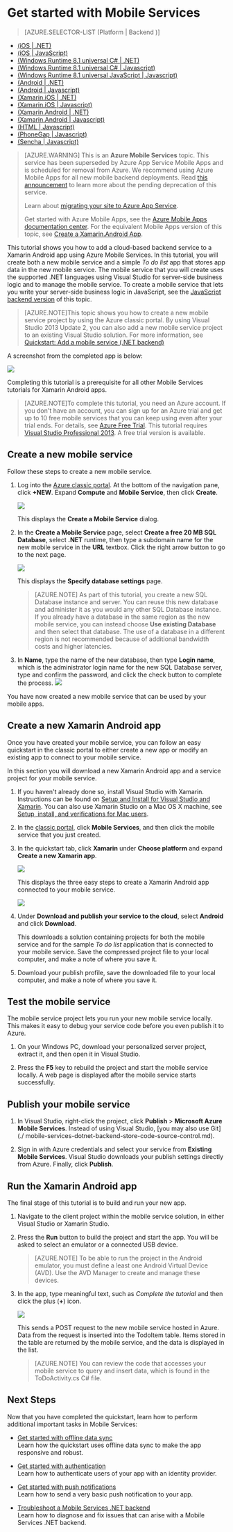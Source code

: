 <properties
	pageTitle="Get Started with Mobile Services for Xamarin Android apps | Microsoft Azure"
	description="Follow this tutorial to get started using Azure Mobile Services for Xamarin Android development"
	services="mobile-services"
	documentationCenter="xamarin"
	authors="lindydonna"
	manager="dwrede"
	editor="mollybos"/>

<tags
	ms.service="mobile-services"
	ms.workload="mobile"
	ms.tgt_pltfrm="mobile-xamarin-android"
	ms.devlang="dotnet"
	ms.topic="get-started-article"
	ms.date="07/21/2016"
	ms.author="donnam"/>

# <a name="getting-started"> </a>Get started with Mobile Services

> [AZURE.SELECTOR-LIST (Platform | Backend )]
- [(iOS | .NET)](mobile-services-dotnet-backend-ios-get-started.md)
- [(iOS | JavaScript)](mobile-services-ios-get-started.md)
- [(Windows Runtime 8.1 universal C# | .NET)](mobile-services-dotnet-backend-windows-store-dotnet-get-started.md)
- [(Windows Runtime 8.1 universal C# | Javascript)](mobile-services-javascript-backend-windows-store-dotnet-get-started.md)
- [(Windows Runtime 8.1 universal JavaScript | Javascript)](mobile-services-javascript-backend-windows-store-javascript-get-started.md)
- [(Android | .NET)](mobile-services-dotnet-backend-android-get-started.md)
- [(Android | Javascript)](mobile-services-android-get-started.md)
- [(Xamarin.iOS | .NET)](mobile-services-dotnet-backend-xamarin-ios-get-started.md)
- [(Xamarin.iOS | Javascript)](../articles/partner-xamarin-mobile-services-ios-get-started.md)
- [(Xamarin.Android | .NET)](mobile-services-dotnet-backend-xamarin-android-get-started.md)
- [(Xamarin.Android | Javascript)](../articles/partner-xamarin-mobile-services-android-get-started.md)
- [(HTML | Javascript)](mobile-services-html-get-started.md)
- [(PhoneGap | Javascript)](mobile-services-javascript-backend-phonegap-get-started.md)
- [(Sencha | Javascript)](../articles/partner-sencha-mobile-services-get-started.md)
&nbsp;

>[AZURE.WARNING] This is an **Azure Mobile Services** topic.  This service has been superseded by Azure App Service Mobile Apps and is scheduled for removal from Azure.  We recommend using Azure Mobile Apps for all new mobile backend deployments.  Read [this announcement](https://azure.microsoft.com/blog/transition-of-azure-mobile-services/) to learn more about the pending deprecation of this service.  
>
> Learn about [migrating your site to Azure App Service](https://azure.microsoft.com/en-us/documentation/articles/app-service-mobile-migrating-from-mobile-services/).
>
> Get started with Azure Mobile Apps, see the [Azure Mobile Apps documentation center](https://azure.microsoft.com/documentation/learning-paths/appservice-mobileapps/).
> For the equivalent Mobile Apps version of this topic, see [Create a Xamarin.Android App](../app-service-mobile/app-service-mobile-xamarin-android-get-started.md).

This tutorial shows you how to add a cloud-based backend service to a Xamarin Android app using Azure Mobile Services. In this tutorial, you will create both a new mobile service and a simple _To do list_ app that stores app data in the new mobile service. The mobile service that you will create uses the supported .NET languages using Visual Studio for server-side business logic and to manage the mobile service. To create a mobile service that lets you write your server-side business logic in JavaScript, see the [JavaScript backend version] of this topic.

>[AZURE.NOTE]This topic shows you how to create a new mobile service project by using the Azure classic portal. By using Visual Studio 2013 Update 2, you can also add a new mobile service project to an existing Visual Studio solution. For more information, see [Quickstart: Add a mobile service (.NET backend)](http://msdn.microsoft.com/library/windows/apps/dn629482.aspx)

A screenshot from the completed app is below:

![][0]

Completing this tutorial is a prerequisite for all other Mobile Services tutorials for Xamarin Android apps.

>[AZURE.NOTE]To complete this tutorial, you need an Azure account. If you don't have an account, you can sign up for an Azure trial and get up to 10 free mobile services that you can keep using even after your trial ends. For details, see [Azure Free Trial](https://azure.microsoft.com/pricing/free-trial/?WT.mc_id=A0E0E5C02&amp;returnurl=http%3A%2F%2Fazure.microsoft.com%2Fen-us%2Fdocumentation%2Farticles%2Fmobile-services-dotnet-backend-xamarin-android-get-started).
>This tutorial requires [Visual Studio Professional 2013](https://go.microsoft.com/fwLink/p/?LinkID=257546). A free trial version is available.

## Create a new mobile service


Follow these steps to create a new mobile service.

1.	Log into the [Azure classic portal](https://manage.windowsazure.com/). At the bottom of the navigation pane, click **+NEW**. Expand **Compute** and **Mobile Service**, then click **Create**.

	![](./media/mobile-services-dotnet-backend-create-new-service/mobile-create.png)

	This displays the **Create a Mobile Service** dialog.

2.	In the **Create a Mobile Service** page, select **Create a free 20 MB SQL Database**, select **.NET** runtime, then type a subdomain name for the new mobile service in the **URL** textbox. Click the right arrow button to go to the next page.

	![](./media/mobile-services-dotnet-backend-create-new-service/mobile-create-page1.png)

	This displays the **Specify database settings** page.

	> [AZURE.NOTE] As part of this tutorial, you create a new SQL Database instance and server. You can reuse this new database and administer it as you would any other SQL Database instance. If you already have a database in the same region as the new mobile service, you can instead choose **Use existing Database** and then select that database. The use of a database in a different region is not recommended because of additional bandwidth costs and higher latencies.

3.	In **Name**, type the name of the new database, then type **Login name**, which is the administrator login name for the new SQL Database server, type and confirm the password, and click the check button to complete the process.
	![](./media/mobile-services-dotnet-backend-create-new-service/mobile-create-page2.png)

You have now created a new mobile service that can be used by your mobile apps.

## Create a new Xamarin Android app

Once you have created your mobile service, you can follow an easy quickstart in the classic portal to either create a new app or modify an existing app to connect to your mobile service.

In this section you will download a new Xamarin Android app and a service project for your mobile service.

1. If you haven't already done so, install Visual Studio with Xamarin. Instructions can be found on [Setup and Install for Visual Studio and Xamarin](https://msdn.microsoft.com/library/mt613162.aspx). You can also use Xamarin Studio on a Mac OS X machine, see [Setup, install, and verifications for Mac users](https://msdn.microsoft.com/library/mt488770.aspx).  

2. In the [classic portal], click **Mobile Services**, and then click the mobile service that you just created.

3. In the quickstart tab, click **Xamarin** under **Choose platform** and expand **Create a new Xamarin app**.

   	![][6]

   	This displays the three easy steps to create a Xamarin Android app connected to your mobile service.

  	![][7]

4. Under **Download and publish your service to the cloud**, select **Android** and click **Download**.

  	This downloads a solution containing projects for both the mobile service and for the sample _To do list_ application that is connected to your mobile service. Save the compressed project file to your local computer, and make a note of where you save it.

5. Download your publish profile, save the downloaded file to your local computer, and make a note of where you save it.

## Test the mobile service



The mobile service project lets you run your new mobile service locally. This makes it easy to debug your service code before you even publish it to Azure.

1. On your Windows PC, download your personalized server project, extract it, and then open it in Visual Studio.

2. Press the **F5** key to rebuild the project and start the mobile service locally. A web page is displayed after the mobile service starts successfully.

## Publish your mobile service


1. In Visual Studio, right-click the project, click **Publish** > **Microsoft Azure Mobile Services**. Instead of using Visual Studio, [you may also use Git](./
mobile-services-dotnet-backend-store-code-source-control.md).

2. Sign in with Azure credentials and select your service from **Existing Mobile Services**. Visual Studio downloads your publish settings directly from Azure. Finally, click **Publish**.

## Run the Xamarin Android app

The final stage of this tutorial is to build and run your new app.

1. Navigate to the client project within the mobile service solution, in either Visual Studio or Xamarin Studio.

2. Press the **Run** button to build the project and start the app. You will be asked to select an emulator or a connected USB device.

	> [AZURE.NOTE] To be able to run the project in the Android emulator, you must define a least one Android Virtual Device (AVD). Use the AVD Manager to create and manage these devices.

3. In the app, type meaningful text, such as _Complete the tutorial_ and then click the plus (**+**) icon.

	![][10]

	This sends a POST request to the new mobile service hosted in Azure. Data from the request is inserted into the TodoItem table. Items stored in the table are returned by the mobile service, and the data is displayed in the list.

	> [AZURE.NOTE]
   	> You can review the code that accesses your mobile service to query and insert data, which is found in the ToDoActivity.cs C# file.

## Next Steps
Now that you have completed the quickstart, learn how to perform additional important tasks in Mobile Services:

* [Get started with offline data sync]
  <br/>Learn how the quickstart uses offline data sync to make the app responsive and robust.

* [Get started with authentication]
  <br/>Learn how to authenticate users of your app with an identity provider.

* [Get started with push notifications]
  <br/>Learn how to send a very basic push notification to your app.

* [Troubleshoot a Mobile Services .NET backend]
  <br/> Learn how to diagnose and fix issues that can arise with a Mobile Services .NET backend.

<!-- Anchors. -->
[Getting started with Mobile Services]:#getting-started
[Create a new mobile service]:#create-new-service
[Next Steps]:#next-steps



<!-- Images. -->
[0]: ./media/mobile-services-dotnet-backend-xamarin-android-get-started/mobile-quickstart-completed-android.png
[6]: ./media/mobile-services-dotnet-backend-xamarin-android-get-started/mobile-portal-quickstart-xamarin.png
[7]: ./media/mobile-services-dotnet-backend-xamarin-android-get-started/mobile-quickstart-steps-xamarin-android.png
[8]: ./media/mobile-services-dotnet-backend-xamarin-android-get-started/mobile-xamarin-project-android-vs.png
[9]: ./media/mobile-services-dotnet-backend-xamarin-android-get-started/mobile-xamarin-project-android-xs.png
[10]: ./media/mobile-services-dotnet-backend-xamarin-android-get-started/mobile-quickstart-startup-android.png

<!-- URLs. -->
[Get started with offline data sync]: mobile-services-xamarin-android-get-started-offline-data.md
[Get started with authentication]: mobile-services-dotnet-backend-xamarin-android-get-started-users.md
[Get started with push notifications]: mobile-services-dotnet-backend-xamarin-android-get-started-push.md
[Visual Studio Professional 2013]: https://go.microsoft.com/fwLink/p/?LinkID=257546
[Mobile Services SDK]: http://go.microsoft.com/fwlink/?LinkId=257545
[JavaScript and HTML]: mobile-services-win8-javascript/
[Azure classic portal]: https://manage.windowsazure.com/
[classic portal]: https://manage.windowsazure.com/
[JavaScript backend version]: mobile-services-android-get-started.md
[Troubleshoot a Mobile Services .NET backend]: mobile-services-dotnet-backend-how-to-troubleshoot.md
